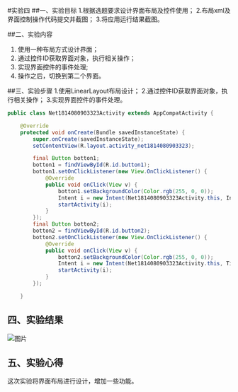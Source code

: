 #实验四
##一、实验目标
1.根据选题要求设计界面布局及控件使用；
2.布局xml及界面控制操作代码提交并截图；
3.将应用运行结果截图。

##二、实验内容 
1. 使用一种布局方式设计界面； 
2. 通过控件ID获取界面对象，执行相关操作； 
3. 实现界面控件的事件处理; 
4. 操作之后，切换到第二个界面。 

##三、实验步骤
1.使用LinearLayout布局设计；
2.通过控件ID获取界面对象，执行相关操作；
3.实现界面控件的事件处理。
```java
public class Net1814080903323Activity extends AppCompatActivity {

    @Override
    protected void onCreate(Bundle savedInstanceState) {
        super.onCreate(savedInstanceState);
        setContentView(R.layout.activity_net1814080903323);

        final Button botton1;
        botton1 = findViewById(R.id.button1);
        botton1.setOnClickListener(new View.OnClickListener() {
            @Override
            public void onClick(View v) {
                botton1.setBackgroundColor(Color.rgb(255, 0, 0));
                Intent i = new Intent(Net1814080903323Activity.this, InvitationActivity.class);
                startActivity(i);
            }
        });
        final Button botton2;
        botton2 = findViewById(R.id.button2);
        botton2.setOnClickListener(new View.OnClickListener() {
            @Override
            public void onClick(View v) {
                botton2.setBackgroundColor(Color.rgb(255, 0, 0));
                Intent i = new Intent(Net1814080903323Activity.this, TipsActivity.class);
                startActivity(i);
            }
        });

    }
```

## 四、实验结果
![图片](https://github.com/joshua-ben/android-labs-2020/blob/master/students/net1814080903323/test4.jpg)

## 五、实验心得
  这次实验将界面布局进行设计，增加一些功能。
